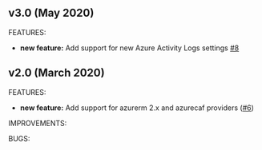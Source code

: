 ## v3.0 (May 2020)

FEATURES: 
* **new feature:**  Add support for new Azure Activity Logs settings [#8](https://github.com/aztfmod/terraform-azurerm-caf-activity-logs/issues/8)


## v2.0 (March 2020)

FEATURES: 
* **new feature:**  Add support for azurerm 2.x and azurecaf providers ([#6](https://github.com/aztfmod/terraform-azurerm-caf-activity-logs/issues/6))


IMPROVEMENTS:

BUGS:

